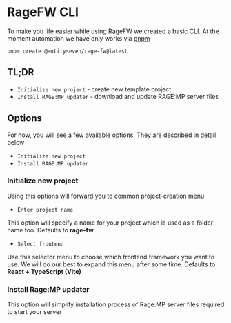 # RageFW CLI

To make you life easier while using RageFW we created a basic CLI. At the moment automation we have only works via [pnpm](https://pnpm.io/)

``pnpm create @entityseven/rage-fw@latest``

## TL;DR
- ``Initialize new project`` - create new template project
- ``Install RAGE:MP updater`` - download and update RAGE:MP server files

## Options
For now, you will see a few available options. They are described in detail below

- ``Initialize new project``
- ``Install RAGE:MP updater``

### Initialize new project
Using this options will forward you to common project-creation menu
- ``Enter project name`` 

This option will specify a name for your project which is used as a folder name too. Defaults to **rage-fw**

- ``Select frontend``

Use this selector menu to choose which frontend framework you want to use. We will do our best to expand this menu after some time.
Defaults to **React + TypeScript (Vite)**

### Install Rage:MP updater
This option will simplify installation process of Rage:MP server files required to start your server